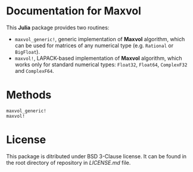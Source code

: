 # Documentation for Maxvol

This **Julia** package provides two routines:
- `maxvol_generic!`, generic implementation of **Maxvol** algorithm, which can
  be used for matrices of any numerical type (e.g. `Rational` or `BigFloat`).
- `maxvol!`, LAPACK-based implementation of **Maxvol** algorithm, which works
  only for standard numerical types: `Float32`, `Float64`, `ComplexF32` and
  `ComplexF64`.

# Methods

```@docs
maxvol_generic!
maxvol!
```

# License
This package is ditributed under BSD 3-Clause license. It can be found in the
root directory of repository in *LICENSE.md* file.
